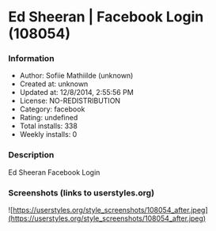 # Ed Sheeran | Facebook Login (108054)

### Information
- Author: Sofiie Mathiilde (unknown)
- Created at: unknown
- Updated at: 12/8/2014, 2:55:56 PM
- License: NO-REDISTRIBUTION
- Category: facebook
- Rating: undefined
- Total installs: 338
- Weekly installs: 0


### Description
Ed Sheeran Facebook Login


### Screenshots (links to userstyles.org)
![https://userstyles.org/style_screenshots/108054_after.jpeg](https://userstyles.org/style_screenshots/108054_after.jpeg)



